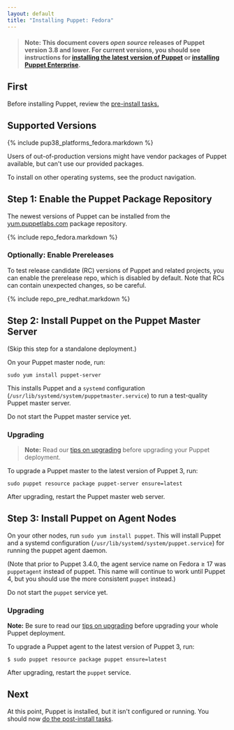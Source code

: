 ```yaml
---
layout: default
title: "Installing Puppet: Fedora"
---
```


[peinstall]: {{pe}}/install_basic.html
[install-latest]: /puppet/latest/reference/install_pre.html
[puppet enterprise]: {{pe}}/

> #### **Note:** This document covers *open source* releases of Puppet version 3.8 and lower. For current versions, you should see instructions for [installing the latest version of Puppet][install-latest] or [installing Puppet Enterprise][peinstall].

First
-----

Before installing Puppet, review the [pre-install tasks.](./pre_install.html)

Supported Versions
-----

{% include pup38_platforms_fedora.markdown %}

Users of out-of-production versions might have vendor packages of Puppet available, but can't use our provided packages.

To install on other operating systems, see the product navigation.

Step 1: Enable the Puppet Package Repository
-----

The newest versions of Puppet can be installed from the [yum.puppetlabs.com](https://yum.puppetlabs.com) package repository.

{% include repo_fedora.markdown %}

### Optionally: Enable Prereleases

To test release candidate (RC) versions of Puppet and related projects, you can enable the prerelease repo, which is disabled by default. Note that RCs can contain unexpected changes, so be careful.

{% include repo_pre_redhat.markdown %}

Step 2: Install Puppet on the Puppet Master Server
-----

(Skip this step for a standalone deployment.)

On your Puppet master node, run:

    sudo yum install puppet-server

This installs Puppet and a `systemd` configuration (`/usr/lib/systemd/system/puppetmaster.service`) to run a test-quality Puppet master server.

Do not start the Puppet master service yet.

### Upgrading

> **Note:** Read our [tips on upgrading](./upgrading.html) before upgrading your Puppet deployment.

To upgrade a Puppet master to the latest version of Puppet 3, run:

    sudo puppet resource package puppet-server ensure=latest

After upgrading, restart the Puppet master web server.

Step 3: Install Puppet on Agent Nodes
-----

On your other nodes, run `sudo yum install puppet`. This will install Puppet and a systemd configuration (`/usr/lib/systemd/system/puppet.service`) for running the puppet agent daemon.

(Note that prior to Puppet 3.4.0, the agent service name on Fedora ≥ 17 was `puppetagent` instead of puppet. This name will continue to work until Puppet 4, but you should use the more consistent `puppet` instead.)

Do not start the `puppet` service yet.

### Upgrading

**Note:** Be sure to read our [tips on upgrading](./upgrading.html) before upgrading your whole Puppet deployment.

To upgrade a Puppet agent to the latest version of Puppet 3, run:

    $ sudo puppet resource package puppet ensure=latest

After upgrading, restart the `puppet` service.

Next
----

At this point, Puppet is installed, but it isn't configured or running. You should now [do the post-install tasks](./post_install.html).
